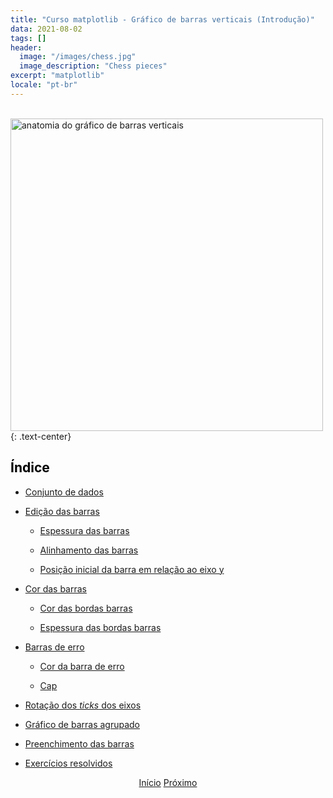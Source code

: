 ```yaml
---
title: "Curso matplotlib - Gráfico de barras verticais (Introdução)"
data: 2021-08-02
tags: []
header:
  image: "/images/chess.jpg"
  image_description: "Chess pieces"
excerpt: "matplotlib"
locale: "pt-br"
---
```


<br>

<img src="{{ site.url }}{{ site.baseurl }}/images/curso-matplotlib/anatomias/anatomia-bar-plot.png" alt="anatomia do gráfico de barras verticais " width=500>
{: .text-center}



<br>

<h2><a style="color:black" id="">Índice</a></h2>

+ <a href="/Curso-matplotlib-47">Conjunto de dados</a>

+ <a href="/Curso-matplotlib-48">Edição das barras</a>

  * <a href="/Curso-matplotlib-48#espessura-barras">Espessura das barras</a>

  * <a href="/Curso-matplotlib-48#alinhamento-barras">Alinhamento das barras</a>

  * <a href="/Curso-matplotlib-48#posicao-eixo-y">Posição inicial da barra em relação ao eixo y</a>


+ <a href="/Curso-matplotlib-49">Cor das barras</a>

  * <a href="/Curso-matplotlib-49#cor-bordas">Cor das bordas barras</a>

  * <a href="/Curso-matplotlib-49#espessura-bordas-barras">Espessura das bordas barras</a>  

+ <a href="/Curso-matplotlib-50">Barras de erro</a>

  * <a href="/Curso-matplotlib-50#cor-barra-erro">Cor da barra de erro</a>

  * <a href="/Curso-matplotlib-50#cap">Cap</a>

+ <a href="/Curso-matplotlib-51">Rotação dos *ticks* dos eixos</a>

+ <a href="/Curso-matplotlib-52">Gráfico de barras agrupado</a>

+ <a href="/Curso-matplotlib-53">Preenchimento das barras</a>

+ <a href="/Curso-matplotlib-54">Exercícios resolvidos</a>






<p style="text-align: center">
  <a href="/matplotlib-course" class="btn btn--info">Início</a>
  <a href="/Curso-matplotlib-47" class="btn btn--success">Próximo</a>
</p>
